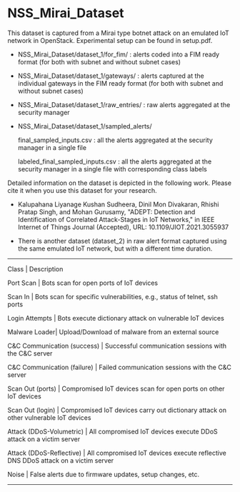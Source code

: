 # NSS_Mirai_Dataset
This dataset is captured from a Mirai type botnet attack on an emulated IoT network in OpenStack. Experimental setup can be found in setup.pdf.

- NSS_Mirai_Dataset/dataset_1/for_fim/ : alerts coded into a FIM ready format (for both with subnet and without subnet cases)

- NSS_Mirai_Dataset/dataset_1/gateways/ : alerts captured at the individual gateways in the FIM ready format (for both with subnet and without subnet cases)

- NSS_Mirai_Dataset/dataset_1/raw_entries/ : raw alerts aggregated at the security manager

- NSS_Mirai_Dataset/dataset_1/sampled_alerts/

    final_sampled_inputs.csv : all the alerts aggregated at the security manager in a single file
    
    labeled_final_sampled_inputs.csv : all the alerts aggregated at the security manager in a single file with corresponding class labels

Detailed information on the dataset is depicted in the following work. 
Please cite it when you use this dataset for your research.

* Kalupahana Liyanage Kushan Sudheera, Dinil Mon Divakaran, Rhishi Pratap Singh, and Mohan Gurusamy, "ADEPT: Detection and Identification of Correlated Attack-Stages in IoT Networks," in IEEE Internet of Things Journal (Accepted), URL: 10.1109/JIOT.2021.3055937

- There is another dataset (dataset_2) in raw alert format captured using the same emulated IoT network, but with a different time duration.

---------------------------------------------------------------------------------------------------------------
Class | Description

Port Scan | Bots scan for open ports of IoT devices

Scan In | Bots scan for specific vulnerabilities, e.g., status of telnet, ssh ports

Login Attempts | Bots execute dictionary attack on vulnerable IoT devices

Malware Loader| Upload/Download of malware from an external source

C&C Communication (success) | Successful communication sessions with the C&C server

C&C Communication (failure) | Failed communication sessions with the C&C server

Scan Out (ports) | Compromised IoT devices scan for open ports on other IoT devices

Scan Out (login) | Compromised IoT devices carry out dictionary attack on other vulnerable IoT devices

Attack (DDoS-Volumetric) | All compromised IoT devices execute DDoS attack on a victim server

Attack (DDoS-Reflective) | All compromised IoT devices execute reflective DNS DDoS attack on a victim server

Noise | False alerts due to firmware updates, setup changes, etc.

---------------------------------------------------------------------------------------------------------------
